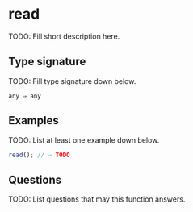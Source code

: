 # read

TODO: Fill short description here.

## Type signature

TODO: Fill type signature down below.

```
any ⇒ any
```

## Examples

TODO: List at least one example down below.

```javascript
read(); // ⇒ TODO
```

## Questions

TODO: List questions that may this function answers.
